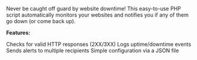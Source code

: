 Never be caught off guard by website downtime! This easy-to-use PHP script automatically monitors your websites and notifies you if any of them go down (or come back up).

**Features:**

Checks for valid HTTP responses (2XX/3XX)
Logs uptime/downtime events
Sends alerts to multiple recipients
Simple configuration via a JSON file

